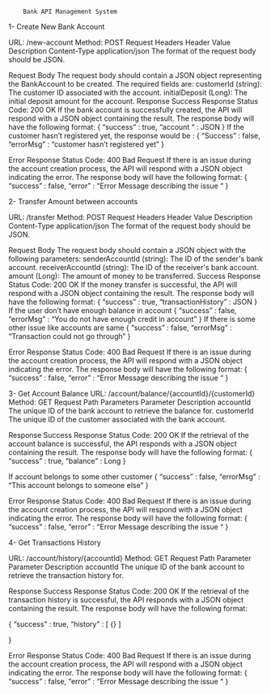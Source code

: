 		Bank API Management System


1- Create New Bank Account

URL: /new-account
Method: POST
Request Headers
Header
Value
Description
Content-Type
application/json
The format of the request body should be JSON.


Request Body
The request body should contain a JSON object representing the BankAccount to be created. The required fields are:
customerId (string): The customer ID associated with the account.
initialDeposit (Long): The initial deposit amount for the account.
Response
Success Response
Status Code: 200 OK
If the bank account is successfully created, the API will respond with a JSON object containing the result. The response body will have the following format:
{
	“success” : true,
	“account “ : JSON
}
If the customer hasn’t registered yet, the response would be :
{
“Success” : false,
“errorMsg” : “customer hasn’t registered yet”
}

Error Response
Status Code: 400 Bad Request
If there is an issue during the account creation process, the API will respond with a JSON object indicating the error. The response body will have the following format:
{
“success” : false,
“error” : “Error Message describing the issue “
} 



2- Transfer Amount between accounts

URL: /transfer
Method: POST
Request Headers
Header
Value
Description
Content-Type
application/json
The format of the request body should be JSON.


Request Body
The request body should contain a JSON object with the following parameters:
senderAccountId (string): The ID of the sender's bank account.
receiverAccountId (string): The ID of the receiver's bank account.
amount (Long): The amount of money to be transferred.
Success Response
Status Code: 200 OK
If the money transfer is successful, the API will respond with a JSON object containing the result. The response body will have the following format:
{
“success” : true,
“transactionHistory” : JSON
}
If the user don’t have enough balance in account
{
	“success” : false,
	“errorMsg” : “You do not have enough credit in account”
}
If there is some other issue like accounts are same
{
	“success” : false,
	“errorMsg” : “Transaction could not go through”
}

Error Response
Status Code: 400 Bad Request
If there is an issue during the account creation process, the API will respond with a JSON object indicating the error. The response body will have the following format:
{
“success” : false,
“error” : “Error Message describing the issue “
} 


3- Get Account Balance
URL: /account/balance/{accountId}/{customerId}
Method: GET
Request
Path Parameters
Parameter
Description
accountId
The unique ID of the bank account to retrieve the balance for.
customerId
The unique ID of the customer associated with the bank account.

Response
Success Response
Status Code: 200 OK
If the retrieval of the account balance is successful, the API responds with a JSON object containing the result. The response body will have the following format:
{
“success” : true,
“balance” : Long
}

If account belongs to some other customer 
{
“success” : false,
“errorMsg” : “This account belongs to someone else”
}

Error Response
Status Code: 400 Bad Request
If there is an issue during the account creation process, the API will respond with a JSON object indicating the error. The response body will have the following format:
{
“success” : false,
“error” : “Error Message describing the issue “
} 


4- Get Transactions History

URL: /account/history/{accountId}
Method: GET
Request
Path Parameter
Parameter
Description
accountId
The unique ID of the bank account to retrieve the transaction history for.

Response
Success Response
Status Code: 200 OK
If the retrieval of the transaction history is successful, the API responds with a JSON object containing the result. The response body will have the following format:



{
“success” : true,
“history” : [ {} ]

}

Error Response
Status Code: 400 Bad Request
If there is an issue during the account creation process, the API will respond with a JSON object indicating the error. The response body will have the following format:
{
“success” : false,
“error” : “Error Message describing the issue “
} 
